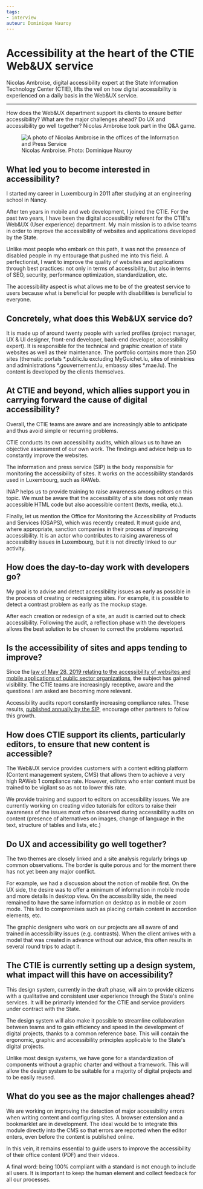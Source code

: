 ```yaml
---
tags:
- interview
auteur: Dominique Nauroy
---
```

<hgroup> 
    <h1>Accessibility at the heart of the CTIE Web&amp;UX service</h1> 
    <p>Nicolas Ambroise, digital accessibility expert at the State Information Technology Center (CTIE), lifts the veil on how digital accessibility is experienced on a daily basis in the Web&amp;UX service.</p>
</hgroup>
<hr>
<div class="intro"> 
    <p>How does the Web&amp;UX department support its clients to ensure better accessibility? What are the major challenges ahead? Do UX and accessibility go well together? Nicolas Ambroise took part in the Q&amp;A game.</p>
</div>
<figure role="group" aria-label="Nicolas Ambroise. Photo: Dominique Nauroy" class="pic"> 
    <img src="../../../../content/fr/news/img/2024-10-ambroise.jpg" alt="A photo of Nicolas Ambroise in the offices of the Information and Press Service"> 
    <figcaption>Nicolas Ambroise. Photo: Dominique Nauroy</figcaption>
</figure>
<h2>What led you to become interested in accessibility?</h2>
<p>I started my career in Luxembourg in 2011 after studying at an engineering school in Nancy.</p>
<p>After ten years in mobile and web development, I joined the CTIE. For the past two years, I have been the digital accessibility referent for the CTIE's Web&amp;UX (User experience) department. My main mission is to advise teams in order to improve the accessibility of websites and applications developed by the State.</p>
<p>Unlike most people who embark on this path, it was not the presence of disabled people in my entourage that pushed me into this field. A perfectionist, I want to improve the quality of websites and applications through best practices: not only in terms of accessibility, but also in terms of SEO, security, performance optimization, standardization, etc.</p>
<p>The accessibility aspect is what allows me to be of the greatest service to users because what is beneficial for people with disabilities is beneficial to everyone.</p>
<h2>Concretely, what does this Web&amp;UX service do?</h2>
<p>It is made up of around twenty people with varied profiles (project manager, UX &amp; UI designer, front-end developer, back-end developer, accessibility expert). It is responsible for the technical and graphic creation of state websites as well as their maintenance. The portfolio contains more than 250 sites (thematic portals *.public.lu excluding MyGuichet.lu, sites of ministries and administrations *.gouvernement.lu, embassy sites *.mae.lu). The content is developed by the clients themselves.</p>
<h2>At CTIE and beyond, which allies support you in carrying forward the cause of digital accessibility?</h2>
<p>Overall, the CTIE teams are aware and are increasingly able to anticipate and thus avoid simple or recurring problems.</p>
<p>CTIE conducts its own accessibility audits, which allows us to have an objective assessment of our own work. The findings and advice help us to constantly improve the websites.</p>
<p>The information and press service (SIP) is the body responsible for monitoring the accessibility of sites. It works on the accessibility standards used in Luxembourg, such as RAWeb.</p>
<p>INAP helps us to provide training to raise awareness among editors on this topic. We must be aware that the accessibility of a site does not only mean accessible HTML code but also accessible content (texts, media, etc.).</p>
<p>Finally, let us mention the Office for Monitoring the Accessibility of Products and Services (OSAPS), which was recently created. It must guide and, where appropriate, sanction companies in their process of improving accessibility. It is an actor who contributes to raising awareness of accessibility issues in Luxembourg, but it is not directly linked to our activity.</p>
<h2>How does the day-to-day work with developers go?</h2>
<p>My goal is to advise and detect accessibility issues as early as possible in the process of creating or redesigning sites. For example, it is possible to detect a contrast problem as early as the mockup stage.</p>
<p>After each creation or redesign of a site, an audit is carried out to check accessibility. Following the audit, a reflection phase with the developers allows the best solution to be chosen to correct the problems reported.</p>
<h2>Is the accessibility of sites and apps tending to improve?</h2>
<p>Since the <a href="https://legilux.public.lu/eli/etat/leg/loi/2019/05/28/a373/jo">law of May 28, 2019 relating to the accessibility of websites and mobile applications of public sector organizations</a>, the subject has gained visibility. The CTIE teams are increasingly receptive, aware and the questions I am asked are becoming more relevant.</p>
<p>Accessibility audits report constantly increasing compliance rates. These results, <a href="https://accessibilite.public.lu/fr/news/2024-01-22-rapport2023.html">published annually by the SIP</a>, encourage other partners to follow this growth.</p>
<h2>How does CTIE support its clients, particularly editors, to ensure that new content is accessible?</h2>
<p>The Web&amp;UX service provides customers with a content editing platform (Content management system, CMS) that allows them to achieve a very high RAWeb 1 compliance rate. However, editors who enter content must be trained to be vigilant so as not to lower this rate.</p>
<p>We provide training and support to editors on accessibility issues. We are currently working on creating video tutorials for editors to raise their awareness of the issues most often observed during accessibility audits on content (presence of alternatives on images, change of language in the text, structure of tables and lists, etc.)</p>
<h2>Do UX and accessibility go well together?</h2>
<p>The two themes are closely linked and a site analysis regularly brings up common observations. The border is quite porous and for the moment there has not yet been any major conflict.</p>
<p>For example, we had a discussion about the notion of mobile first. On the UX side, the desire was to offer a minimum of information in mobile mode and more details in desktop view. On the accessibility side, the need remained to have the same information on desktop as in mobile or zoom mode. This led to compromises such as placing certain content in accordion elements, etc.</p>
<p>The graphic designers who work on our projects are all aware of and trained in accessibility issues (e.g. contrasts). When the client arrives with a model that was created in advance without our advice, this often results in several round trips to adapt it.</p>
<h2>The CTIE is currently setting up a design system, what impact will this have on accessibility?</h2>
<p>This design system, currently in the draft phase, will aim to provide citizens with a qualitative and consistent user experience through the State's online services. It will be primarily intended for the CTIE and service providers under contract with the State.</p>
<p>The design system will also make it possible to streamline collaboration between teams and to gain efficiency and speed in the development of digital projects, thanks to a common reference base. This will contain the ergonomic, graphic and accessibility principles applicable to the State's digital projects.</p>
<p>Unlike most design systems, we have gone for a standardization of components without a graphic charter and without a framework. This will allow the design system to be suitable for a majority of digital projects and to be easily reused.</p>
<h2>What do you see as the major challenges ahead?</h2>
<p>We are working on improving the detection of major accessibility errors when writing content and configuring sites. A browser extension and a bookmarklet are in development. The ideal would be to integrate this module directly into the CMS so that errors are reported when the editor enters, even before the content is published online.</p>
<p>In this vein, it remains essential to guide users to improve the accessibility of their office content (PDF) and their videos.</p>
<p>A final word: being 100% compliant with a standard is not enough to include all users. It is important to keep the human element and collect feedback for all our processes.</p>